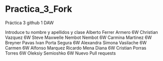 # Practica_3_Fork
Práctica 3 github 1 DAW


Introduce tu nombre y apellidos y clase
Alberto Ferrer Armero 6W
Christian Vazquez 6W
Steve Maxwelle Nembot Nembot 6W
Carmina Martinez 6W
Breyner Pavas
Ivan Porta Segura 6W
Alexandra Simona Vasilache 6W
Carmen 6W
Alfonso Marquez
Ricardo Mena Diana 6W
Cristian Porras Torres 6W
Oleksiy Semioshko 6W
Nuevo Pull requests
